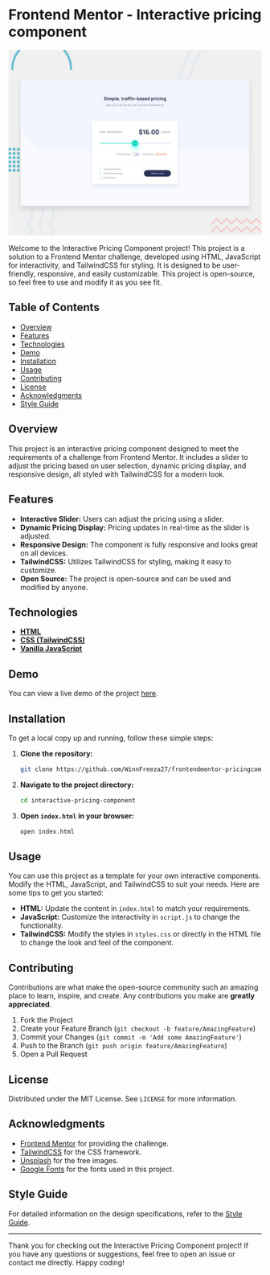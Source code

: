 # Frontend Mentor - Interactive pricing component

![Design preview for the Interactive pricing component coding challenge](./design/desktop-preview.jpg)

Welcome to the Interactive Pricing Component project! This project is a solution to a Frontend Mentor challenge, developed using HTML, JavaScript for interactivity, and TailwindCSS for styling. It is designed to be user-friendly, responsive, and easily customizable. This project is open-source, so feel free to use and modify it as you see fit.

## Table of Contents

- [Overview](#overview)
- [Features](#features)
- [Technologies](#technologies)
- [Demo](#demo)
- [Installation](#installation)
- [Usage](#usage)
- [Contributing](#contributing)
- [License](#license)
- [Acknowledgments](#acknowledgments)
- [Style Guide](#style-guide)

## Overview

This project is an interactive pricing component designed to meet the requirements of a challenge from Frontend Mentor. It includes a slider to adjust the pricing based on user selection, dynamic pricing display, and responsive design, all styled with TailwindCSS for a modern look.

## Features

- **Interactive Slider:** Users can adjust the pricing using a slider.
- **Dynamic Pricing Display:** Pricing updates in real-time as the slider is adjusted.
- **Responsive Design:** The component is fully responsive and looks great on all devices.
- **TailwindCSS:** Utilizes TailwindCSS for styling, making it easy to customize.
- **Open Source:** The project is open-source and can be used and modified by anyone.

## Technologies

- **[HTML](https://developer.mozilla.org/en-US/docs/Web/HTML)**
- **[CSS (TailwindCSS)](https://tailwindcss.com)**
- **[Vanilla JavaScript](https://developer.mozilla.org/en-US/docs/Web/JavaScript)**

## Demo

You can view a live demo of the project [here](https://interactive-pricing-component-main-bice-ten.vercel.app/).

## Installation

To get a local copy up and running, follow these simple steps:

1. **Clone the repository:**
   ```sh
   git clone https://github.com/WinnFreeza27/frontendmentor-pricingcomponent.git
   ```

2. **Navigate to the project directory:**
   ```sh
   cd interactive-pricing-component
   ```

3. **Open `index.html` in your browser:**
   ```sh
   open index.html
   ```

## Usage

You can use this project as a template for your own interactive components. Modify the HTML, JavaScript, and TailwindCSS to suit your needs. Here are some tips to get you started:

- **HTML:** Update the content in `index.html` to match your requirements.
- **JavaScript:** Customize the interactivity in `script.js` to change the functionality.
- **TailwindCSS:** Modify the styles in `styles.css` or directly in the HTML file to change the look and feel of the component.

## Contributing

Contributions are what make the open-source community such an amazing place to learn, inspire, and create. Any contributions you make are **greatly appreciated**.

1. Fork the Project
2. Create your Feature Branch (`git checkout -b feature/AmazingFeature`)
3. Commit your Changes (`git commit -m 'Add some AmazingFeature'`)
4. Push to the Branch (`git push origin feature/AmazingFeature`)
5. Open a Pull Request

## License

Distributed under the MIT License. See `LICENSE` for more information.

## Acknowledgments

- [Frontend Mentor](https://www.frontendmentor.io) for providing the challenge.
- [TailwindCSS](https://tailwindcss.com) for the CSS framework.
- [Unsplash](https://unsplash.com) for the free images.
- [Google Fonts](https://fonts.google.com) for the fonts used in this project.

## Style Guide

For detailed information on the design specifications, refer to the [Style Guide](style-guide.md).

---

Thank you for checking out the Interactive Pricing Component project! If you have any questions or suggestions, feel free to open an issue or contact me directly. Happy coding!
